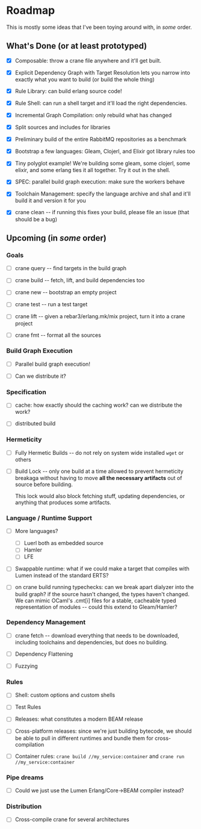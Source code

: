 # Roadmap

This is mostly some ideas that I've been toying around with, in _some_ order.

## What's Done (or at least prototyped)

- [X] Composable: throw a crane file anywhere and it'll get built.

- [X] Explicit Dependency Graph with Target Resolution lets you narrow into
  exactly what you want to build (or build the whole thing)

- [X] Rule Library: can build erlang source code!

- [X] Rule Shell: can run a shell target and it'll load the right dependencies.

- [X] Incremental Graph Compilation: only rebuild what has changed

- [X] Split sources and includes for libraries

- [X] Preliminary build of the entire RabbitMQ repositories as a benchmark

- [X] Bootstrap a few languages: Gleam, Clojerl, and Elixir got library rules
  too

- [X] Tiny polyglot example! We're building some gleam, some clojerl, some
  elixir, and some erlang ties it all together. Try it out in the shell.

- [X] SPEC: parallel build graph execution: make sure the workers behave

- [X] Toolchain Management: specify the language archive and sha1 and it'll
  build it and version it for you

- [X] crane clean -- if running this fixes your build, please file an issue
  (that should be a bug)

## Upcoming (in *some* order)

### Goals

- [ ] crane query -- find targets in the build graph

- [ ] crane build -- fetch, lift, and build dependencies too

- [ ] crane new -- bootstrap an empty project

- [ ] crane test -- run a test target

- [ ] crane lift -- given a rebar3/erlang.mk/mix project, turn it into a crane
  project

- [ ] crane fmt -- format all the sources

### Build Graph Execution

- [ ] Parallel build graph execution!

- [ ] Can we distribute it?

### Specification

- [ ] cache: how exactly should the caching work? can we distribute the work?

- [ ] distributed build

### Hermeticity

- [ ] Fully Hermetic Builds -- do not rely on system wide installed `wget` or others

- [ ] Build Lock -- only one build at a time allowed to prevent hermeticity breakaga
  without having to move __all the necessary artifacts__ out of source before building.

  This lock would also block fetching stuff, updating dependencies, or anything that
  produces some artifacts.

### Language / Runtime Support

- [ ] More languages?
  - [ ] Luerl both as embedded source
  - [ ] Hamler
  - [ ] LFE

- [ ] Swappable runtime: what if we could make a target that compiles with Lumen
  instead of the standard ERTS?

- [ ] on crane build running typechecks: can we break apart dialyzer into the build
  graph? if the source hasn't changed, the types haven't changed. We can mimic
  OCaml's .cmt[i] files for a stable, cacheable typed representation of modules
  -- could this extend to Gleam/Hamler?

### Dependency Management

- [ ] crane fetch -- download everything that needs to be downloaded, including
  toolchains and dependencies, but does no building.

- [ ] Dependency Flattening

- [ ] Fuzzying

### Rules

- [ ] Shell: custom options and custom shells

- [ ] Test Rules

- [ ] Releases: what constitutes a modern BEAM release

- [ ] Cross-platform releases: since we're just building bytecode, we should be
  able to pull in different runtimes and bundle them for cross-compilation

- [ ] Container rules: `crane build //my_service:container` and `crane run //my_service:container`

### Pipe dreams

- [ ] Could we just use the Lumen Erlang/Core->BEAM compiler instead?

### Distribution

- [ ] Cross-compile crane for several architectures
